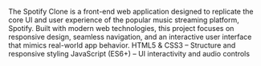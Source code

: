 The Spotify Clone is a front-end web application designed to replicate the core UI and user experience of the popular music streaming platform, Spotify. Built with modern web technologies, this project focuses on responsive design, seamless navigation, and an interactive user interface that mimics real-world app behavior.
HTML5 & CSS3 – Structure and responsive styling
JavaScript (ES6+) – UI interactivity and audio controls
